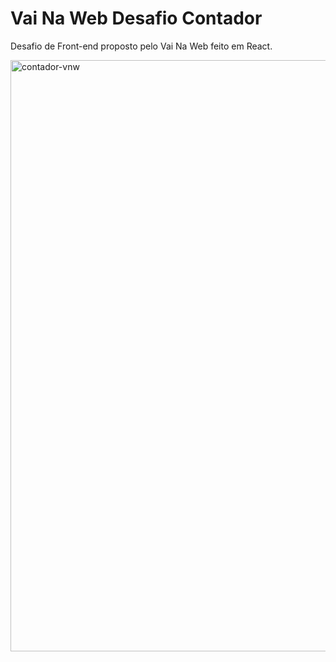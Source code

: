 # Vai Na Web Desafio Contador

Desafio de Front-end proposto pelo Vai Na Web feito em React.

<img width="946" alt="contador-vnw" src="https://github.com/leticiasimoess/contador-vnw/assets/84276913/1f13e7fc-85a4-486c-adbf-5ed5ad7ba2af">
